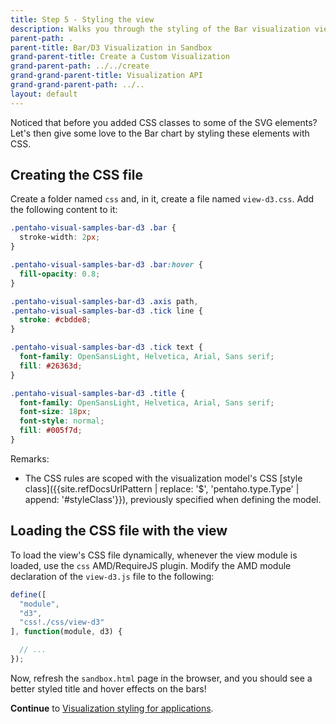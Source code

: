 ```yaml
---
title: Step 5 - Styling the view
description: Walks you through the styling of the Bar visualization view.
parent-path: .
parent-title: Bar/D3 Visualization in Sandbox
grand-parent-title: Create a Custom Visualization
grand-parent-path: ../../create
grand-grand-parent-title: Visualization API
grand-grand-parent-path: ../..
layout: default
---
```


Noticed that before you added CSS classes to some of the SVG elements? 
Let's then give some love to the Bar chart by styling these elements with CSS.

## Creating the CSS file

Create a folder named `css` and, in it, create a file named `view-d3.css`. Add the following content to it:

```css
.pentaho-visual-samples-bar-d3 .bar {
  stroke-width: 2px;
}

.pentaho-visual-samples-bar-d3 .bar:hover {
  fill-opacity: 0.8;
}

.pentaho-visual-samples-bar-d3 .axis path,
.pentaho-visual-samples-bar-d3 .tick line {
  stroke: #cbdde8;
}

.pentaho-visual-samples-bar-d3 .tick text {
  font-family: OpenSansLight, Helvetica, Arial, Sans serif;
  fill: #26363d;
}

.pentaho-visual-samples-bar-d3 .title {
  font-family: OpenSansLight, Helvetica, Arial, Sans serif;
  font-size: 18px;
  font-style: normal;
  fill: #005f7d;
}
```

Remarks:
  - The CSS rules are scoped with the visualization model's
    CSS [style class]({{site.refDocsUrlPattern | replace: '$', 'pentaho.type.Type' | append: '#styleClass'}}), 
    previously specified when defining the model.

## Loading the CSS file with the view

To load the view's CSS file dynamically, whenever the view module is loaded, use the `css` AMD/RequireJS plugin.
Modify the AMD module declaration of the `view-d3.js` file to the following:

```js
define([
  "module",
  "d3",
  "css!./css/view-d3"
], function(module, d3) {

  // ...
});
```

Now, refresh the `sandbox.html` page in the browser, and you should see a better styled title and hover effects on the bars!

**Continue** to [Visualization styling for applications](step6-viz-styling).
